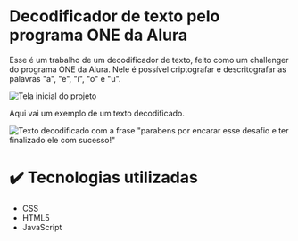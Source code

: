 <h1>Decodificador de texto pelo programa ONE da Alura</h1>
  Esse é um trabalho de um decodificador de texto, feito como um challenger do programa ONE da Alura. Nele é possível criptografar e descritografar as palavras "a", "e", "i", "o" e "u".

  ![Tela inicial do projeto](https://github.com/EduardoMRM/decodificador-de-texto-Programa-ONE-Alura/assets/126798650/14422fce-c049-49e0-a8ba-8616435c4258)

  Aqui vai um exemplo de um texto decodificado.

  ![Texto decodificado com a frase "parabens por encarar esse desafio e ter finalizado ele com sucesso!"](https://github.com/EduardoMRM/decodificador-de-texto-Programa-ONE-Alura/assets/126798650/f40b971e-5434-44ff-93b9-9b1dc751eb6d)

# :heavy_check_mark: Tecnologias utilizadas
- CSS
- HTML5
- JavaScript
